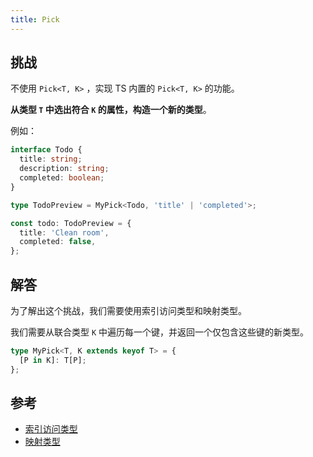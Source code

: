 ```yaml
---
title: Pick
---
```


## 挑战

不使用 `Pick<T, K>` ，实现 TS 内置的 `Pick<T, K>` 的功能。

**从类型 `T` 中选出符合 `K` 的属性，构造一个新的类型**。

例如：

```ts
interface Todo {
  title: string;
  description: string;
  completed: boolean;
}

type TodoPreview = MyPick<Todo, 'title' | 'completed'>;

const todo: TodoPreview = {
  title: 'Clean room',
  completed: false,
};
```

## 解答

为了解出这个挑战，我们需要使用索引访问类型和映射类型。

我们需要从联合类型 `K` 中遍历每一个键，并返回一个仅包含这些键的新类型。

```ts
type MyPick<T, K extends keyof T> = {
  [P in K]: T[P];
};
```

## 参考

- [索引访问类型](https://www.typescriptlang.org/docs/handbook/2/indexed-access-types.html)
- [映射类型](https://www.typescriptlang.org/docs/handbook/2/mapped-types.html)
